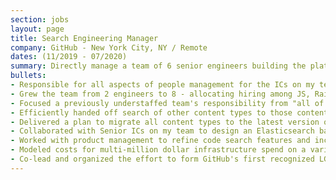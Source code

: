 ```yaml
---
section: jobs
layout: page
title: Search Engineering Manager
company: GitHub - New York City, NY / Remote
dates: (11/2019 - 07/2020)
summary: Directly manage a team of 6 senior engineers building the platform for code search. Indirectly manage a team of 2 engineers working on the experience of code search.
bullets:
- Responsible for all aspects of people management for the ICs on my team - on-boarding, hiring, separating, performance review, and individual goal setting.
- Grew the team from 2 engineers to 8 - allocating hiring among JS, Rails, distributed systems, and search relevance engineering roles.
- Focused a previously understaffed team's responsibility from "all of search at GitHub" to the historically under-served feature of code search specifically.
- Efficiently handed off search of other content types to those content type's feature teams.
- Delivered a plan to migrate all content types to the latest version of Elasticsearch.
- Collaborated with Senior ICs on my team to design an Elasticsearch backed architecture for code search to avoid eventual collapse of legacy system.
- Worked with product management to refine code search features and incorporate trade-offs that allowed the system to scale, and also allow experimentation at scale.
- Modeled costs for multi-million dollar infrastructure spend on a variety of architectures to converge with product and executives on the feature set we'd deliver.
- Co-lead and organized the effort to form GitHub's first recognized LGBTQ+ employee resource group.
---
```

